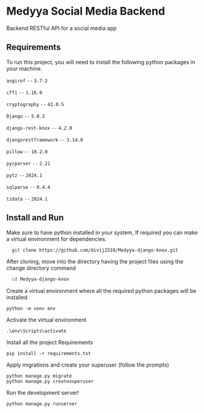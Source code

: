 
# Medyya Social Media Backend

Backend RESTful API for a social media app


## Requirements

To run this project, you will need to install the following python packages in your machine.

`asgiref` `--` `3.7.2`

`cffi` `--` `1.16.0`

`cryptography` `--` `42.0.5`

`Django` `--` `5.0.3`

`django-rest-knox` `--` `4.2.0`

`djangorestframework` `--` `3.14.0`

`pillow` `--` `10.2.0`

`pycparser` `--` `2.21`

`pytz` `--` `2024.1`

`sqlparse` `--` `0.4.4`

`tzdata` `--` `2024.1`


## Install and Run

Make sure to have python installed in your system, If required you can make a virtual environment for dependencies.

```bash
  git clone https://github.com/divij2510/Medyya-django-knox.git
```  
  After cloning, move into the directory having the project files using the change directory command
```bash
  cd Medyya-django-knox
```
  Create a virtual environment where all the required python packages will be installed
```
python -m venv env
```
  Activate the virtual environment
```
.\env\Scripts\activate
```
  Install all the project Requirements
```
pip install -r requirements.txt
```
  Apply migrations and create your superuser (follow the prompts)
```
python manage.py migrate
python manage.py createsuperuser
```
Run the development server!
```
python manage.py runserver
```
  
